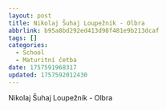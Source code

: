 ```yaml
---
layout: post
title: Nikolaj Šuhaj Loupežník - Olbra
abbrlink: b95a8bd292ed413d98f481e9b213dcaf
tags: []
categories:
  - School
  - Maturitní četba
date: 1757591968317
updated: 1757592012430
---
```


Nikolaj Šuhaj Loupežník - Olbra
